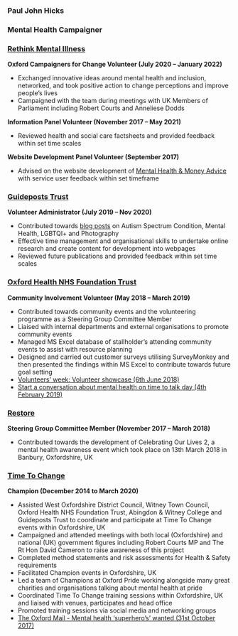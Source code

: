 ### Paul John Hicks

### Mental Health Campaigner

### [Rethink Mental Illness](https://www.rethink.org/)

**Oxford Campaigners for Change Volunteer (July 2020 – January 2022)**
-	Exchanged innovative ideas around mental health and inclusion, networked, and took positive action to change perceptions and improve people’s lives
-	Campaigned with the team during meetings with UK Members of Parliament including Robert Courts and Anneliese Dodds

**Information Panel Volunteer (November 2017 – May 2021)**
-	Reviewed health and social care factsheets and provided feedback within set time scales

**Website Development Panel Volunteer (September 2017)**
-	Advised on the website development of [Mental Health & Money Advice](https://www.mentalhealthandmoneyadvice.org/) with service user feedback within set timeframe

### [Guideposts Trust](https://guideposts.org.uk/)

**Volunteer Administrator (July 2019 – Nov 2020)**
-	Contributed towards [blog posts](https://guideposts.org.uk/pauls-blogs/) on Autism Spectrum Condition, Mental Health, LGBTQI+ and Photography
-	Effective time management and organisational skills to undertake online research and create content for development into webpages
-	Reviewed future publications and provided feedback within set time scales

### [Oxford Health NHS Foundation Trust](https://www.oxfordhealth.nhs.uk/)

**Community Involvement Volunteer (May 2018 – March 2019)**
-	Contributed towards community events and the volunteering programme as a Steering Group Committee Member
-	Liaised with internal departments and external organisations to promote community events
-	Managed MS Excel database of stallholder’s attending community events to assist with resource planning
-	Designed and carried out customer surveys utilising SurveyMonkey and then presented the findings within MS Excel to contribute towards future goal setting
-	[Volunteers’ week: Volunteer showcase (6th June 2018)](https://www.oxfordhealth.nhs.uk/news/volunteers-week-volunteer-showcase/)
-	[Start a conversation about mental health on time to talk day (4th February 2019)](https://www.oxfordhealth.nhs.uk/news/start-a-conversation-about-mental-health-on-time-to-talk-day/)

### [Restore](https://www.restore.org.uk/)

**Steering Group Committee Member (November 2017 – March 2018)**
-	Contributed towards the development of Celebrating Our Lives 2, a mental health awareness event which took place on 13th March 2018 in Banbury, Oxfordshire, UK

### [Time To Change](https://www.time-to-change.org.uk/)

**Champion (December 2014 to March 2020)**
-	Assisted West Oxfordshire District Council, Witney Town Council, Oxford Health NHS Foundation Trust, Abingdon & Witney College and Guideposts Trust to coordinate and participate at Time To Change events within Oxfordshire, UK
-	Campaigned and attended meetings with both local (Oxfordshire) and national (UK) government figures including Robert Courts MP and The Rt Hon David Cameron to raise awareness of this project
-	Completed method statements and risk assessments for Health & Safety requirements
-	Facilitated Champion events in Oxfordshire, UK
-	Led a team of Champions at Oxford Pride working alongside many great charities and organisations talking about mental health at pride
-	Coordinated Time To Change training sessions within Oxfordshire, UK and liaised with venues, participates and head office
-	Promoted training sessions via social media and networking groups
-	[The Oxford Mail - Mental health ‘superhero’s’ wanted (31st October 2017)](https://www.oxfordmail.co.uk/news/news_bites/15630693.mental-health-superheroes-wanted/)
